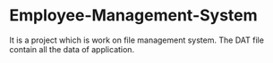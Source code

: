 # Employee-Management-System

It is a project which is work on file management system. The DAT file contain all the data of application.


